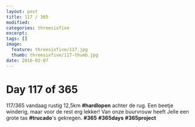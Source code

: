 ```yaml
---
layout: post
title: 117 / 365
modified:
categories: threesixfive
excerpt:
tags: []
image:
  feature: threesixfive/117.jpg
  thumb: threesixfive/117-thumb.jpg
date: 2016-02-07
---
```


# Day 117 of 365

117/365 vandaag rustig 12,5km **\#hardlopen** achter de rug. Een beetje winderig, maar voor de rest erg lekker! Van onze buurvrouw heeft Jelle een grote tas **\#trucado**&#39;s gekregen. **\#365** **\#365days** **\#365project**
